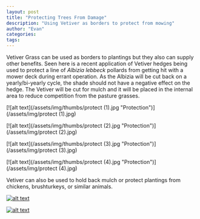 ```yaml
---
layout: post
title: "Protecting Trees From Damage"
description: "Using Vetiver as borders to protect from mowing"
author: "Evan"
categories: 
tags: 
---
```

Vetiver Grass can be used as borders to plantings but they also can supply other benefits. Seen here is a recent application of Vetiver hedges being used to protect a line of *Albizia lebbeck* pollards from getting hit with a mower deck during errant operation. As the Albizia will be cut back on a yearly/bi-yearly cycle, the shade should not have a negative effect on the hedge. The Vetiver will be cut for mulch and it will be placed in the internal area to reduce competition from the pasture grasses.

[![alt text](/assets/img/thumbs/protect (1).jpg "Protection")](/assets/img/protect (1).jpg)

[![alt text](/assets/img/thumbs/protect (2).jpg "Protection")](/assets/img/protect (2).jpg)

[![alt text](/assets/img/thumbs/protect (3).jpg "Protection")](/assets/img/protect (3).jpg)

[![alt text](/assets/img/thumbs/protect (4).jpg "Protection")](/assets/img/protect (4).jpg)

Vetiver can also be used to hold back mulch or protect plantings from chickens, brushturkeys, or similar animals.

[![alt text](https://i.imgur.com/jsy2qjal.jpg "Protection")](https://i.imgur.com/jsy2qja.jpg)

[![alt text](https://i.imgur.com/3yhY3r1l.jpg "Protection")](https://i.imgur.com/3yhY3r1.jpg)